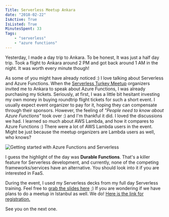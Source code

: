 ```yaml
---
Title: Serverless Meetup Ankara
date: "2018-02-22" 
IsActive: True
IsListed: True
MinutesSpent: 33
Tags: 
    - "serverless"
    - "azure functions"
---
```


Yesterday, I made a day trip to Ankara. To be honest, It was just a half day trip. Took a flight to Ankara around 2 PM and got back around 1 AM in the night. It was worth every minute though!

As some of you might have already noticed :) I love talking about Serverless and Azure Functions. When the [Serverless Turkey Meetup](https://www.meetup.com/en-AU/Serverless-Turkey/) organizers invited me to Ankara to speak about Azure Functions, I was already purchasing my tickets. Seriously, at first, I was a little bit hesitant investing my own money in buying roundtrip flight tickets for such a short event. I usually expect event organizer to pay for it, hoping they can compensate through their sponsors. However, the feeling of *"People need to know about Azure Functions"* took over :) and I'm thankful it did. I loved the discussions we had. I learned so much about AWS Lambda, and how it compares to Azure Functions :) There were a lot of AWS Lambda users in the event. Might be just because the meetup organizers are Lambda users as well, who knows?

![Getting started with Azure Functions and Serverless](/media/Serverless-Meetup-Ankara/serverless-odtu-teknokent.jpg)

I guess the highlight of the day was **Durable Functions**. That's a killer feature for Serverless development, and currently, none of the competing frameworks/services have an alternative. You should look into it if you are interested in FaaS. 

During the event, I used my Serverless decks from my full day Serverless training. Feel free to [grab the slides here](http://daron.me/decks) ;) If you are wondering if we have plans to do a meetup in Istanbul as well. We do! [Here is the link for registration.](https://www.meetup.com/en-AU/Serverless-Turkey/events/247731411/)

See you on the next one.